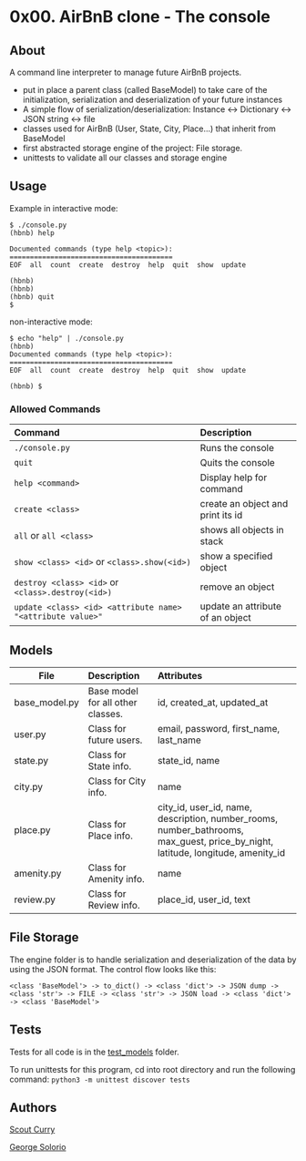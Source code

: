 # 0x00. AirBnB clone - The console

## About
A command line interpreter to manage future AirBnB projects.

 - put in place a parent class (called BaseModel) to take care of the initialization, serialization and deserialization of your future  instances
 - A simple flow of serialization/deserialization: Instance <-> Dictionary <-> JSON string <-> file
 - classes used for AirBnB (User, State, City, Place…) that inherit from BaseModel
 - first abstracted storage engine of the project: File storage.
 - unittests to validate all our classes and storage engine

## Usage

Example in interactive mode:
```
$ ./console.py
(hbnb) help

Documented commands (type help <topic>):
========================================
EOF  all  count  create  destroy  help  quit  show  update

(hbnb) 
(hbnb) 
(hbnb) quit
$
```
non-interactive mode:
```
$ echo "help" | ./console.py
(hbnb)
Documented commands (type help <topic>):
========================================
EOF  all  count  create  destroy  help  quit  show  update

(hbnb) $

```

### Allowed Commands
| Command                                                      | Description                             |
|:------------------------------------------------------------ |:--------------------------------------- |
| `./console.py`                                               | Runs the console                        |
| `quit`                                                       | Quits the console                       |
| `help <command>`                                             | Display help for command                |
| `create <class>`                                             | create an object and print its id       |
| `all` or `all <class>`                                        | shows all objects in stack              |
| `show <class> <id>` or `<class>.show(<id>)`                  | show a specified object                 |
| `destroy <class> <id>` or `<class>.destroy(<id>)`            | remove an object                        |
| `update <class> <id> <attribute name> "<attribute value>"`   | update an attribute of an object        |
      
## Models
| File          | Description                       | Attributes                            |
| ------------- |:--------------------------------- |:------------------------------------- |
| base_model.py | Base model for all other classes. | id, created_at, updated_at            |
| user.py       | Class for future users.           | email, password, first_name, last_name|
| state.py      | Class for State info.             | state_id, name                        |
| city.py       | Class for City info.              | name                                  |
| place.py      | Class for Place info.             | city_id, user_id, name, description, number_rooms, number_bathrooms, max_guest, price_by_night, latitude, longitude, amenity_id |
| amenity.py    | Class for Amenity info.           | name                                  |
| review.py     | Class for Review info.            | place_id, user_id, text               |

## File Storage

The engine folder is to handle serialization and deserialization of the data by using the JSON format. The control flow looks like this:

`<class 'BaseModel'> -> to_dict() -> <class 'dict'> -> JSON dump -> <class 'str'> -> FILE -> <class 'str'> -> JSON load -> <class 'dict'> -> <class 'BaseModel'>`

## Tests

Tests for all code is in the [test_models](https://github.com/scurry222/AirBnB_clone/tree/master/tests/test_models) folder.

To run unittests for this program, cd into root directory and run the following command: `python3 -m unittest discover tests`

## Authors

[Scout Curry](https://github.com/scurry222)

[George Solorio](https://github.com/GeorgeSolorio)
